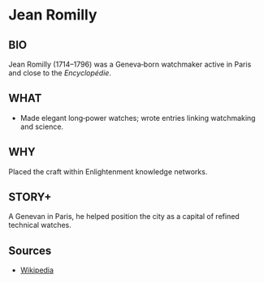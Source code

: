 # Jean Romilly

## BIO
Jean Romilly (1714–1796) was a Geneva‑born watchmaker active in Paris and close to the *Encyclopédie*.

## WHAT
- Made elegant long‑power watches; wrote entries linking watchmaking and science.

## WHY
Placed the craft within Enlightenment knowledge networks.

## STORY+
A Genevan in Paris, he helped position the city as a capital of refined technical watches.

## Sources

- [Wikipedia](https://en.wikipedia.org/wiki/Jean_Romilly)
